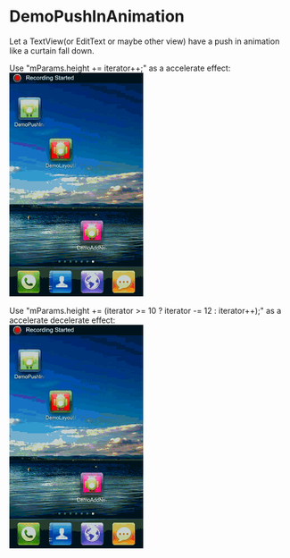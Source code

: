 DemoPushInAnimation
===================

Let a TextView(or EditText or maybe other view) have a push in animation like a curtain fall down.


Use "mParams.height += iterator++;" as a accelerate effect:<br>
![image](https://github.com/YoungLeeForeverBoy/DemoPushInAnimation/blob/master/accelerate%20effect.gif?raw=true)

Use "mParams.height += (iterator >= 10 ? iterator -= 12 : iterator++);" as a accelerate decelerate effect:<br>
![image](https://github.com/YoungLeeForeverBoy/DemoPushInAnimation/blob/master/accelerate%20decelerate%20effect.gif?raw=true)
